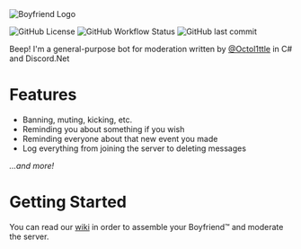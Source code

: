 <picture>

  <source media="(prefers-color-scheme: dark)" srcset="https://user-images.githubusercontent.com/95250141/206895339-ef5510c8-8b30-4887-b89c-5dc14a24b18a.png">

  <source media="(prefers-color-scheme: light)" srcset="https://user-images.githubusercontent.com/95250141/206895340-3415d97d-91fd-4fb6-8c17-4e1bf340e1df.png">

  <img alt="Boyfriend Logo" src="https://user-images.githubusercontent.com/95250141/206895339-ef5510c8-8b30-4887-b89c-5dc14a24b18a.png">

</picture>

![GitHub License](https://img.shields.io/github/license/TeamOctolings/Boyfriend)
![GitHub Workflow Status](https://img.shields.io/github/actions/workflow/status/TeamOctolings/Boyfriend/.github/workflows/resharper.yml?branch=master)
![GitHub last commit](https://img.shields.io/github/last-commit/TeamOctolings/Boyfriend)

Beep! I'm a general-purpose bot for moderation written by [@Octol1ttle](https://github.com/Octol1ttle) in C# and Discord.Net

# Features
* Banning, muting, kicking, etc.
* Reminding you about something if you wish
* Reminding everyone about that new event you made
* Log everything from joining the server to deleting messages

*...and more!*

# Getting Started

You can read our [wiki](https://github.com/TeamOctolings/Boyfriend/wiki) in order to assemble your Boyfriend™ and moderate the server.
